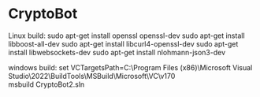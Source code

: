 # CryptoBot

Linux build:
sudo apt-get install openssl openssl-dev
sudo apt-get install libboost-all-dev
sudo apt-get install libcurl4-openssl-dev
sudo apt-get install libwebsockets-dev
sudo apt-get install nlohmann-json3-dev

windows build:
set VCTargetsPath=C:\Program Files (x86)\Microsoft Visual Studio\2022\BuildTools\MSBuild\Microsoft\VC\v170\
msbuild CryptoBot2.sln